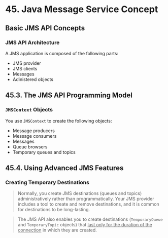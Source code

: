 # 45. Java Message Service Concept
## Basic JMS API Concepts
### JMS API Architecture
A JMS application is composed of the following parts:
 * JMS provider
 * JMS clients
 * Messages
 * Adinistered objects
## 45.3. The JMS API Programming Model
### `JMSContext` Objects
You use `JMSContext` to create the following objects:

 * Message producers
 * Message consumers
 * Messages
 * Queue browsers
 * Temporary queues and topics

## 45.4. Using Advanced JMS Features
### Creating Temporary Destinations
> Normally, you create JMS destinations (queues and topics) administratively rather than programmatically. Your JMS provider includes a tool to create and remove destinations, and it is common for destinations to be long-lasting.

> The JMS API also enables you to create destinations (`TemporaryQueue` and `TemporaryTopic` objects) that <ins>last only for the duration of the connection</ins> in which they are created. 
